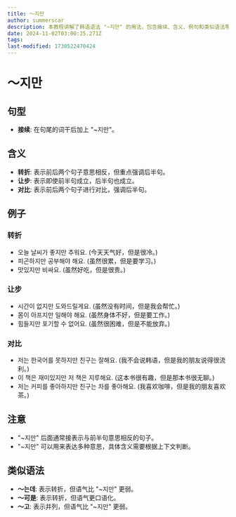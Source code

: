 ```yaml
---
title: 〜지만
author: summerscar
description: 本教程讲解了韩语语法 "~지만" 的用法，包含接续、含义、例句和类似语法等内容。教程通过不同例句展示了 "~지만" 在表达转折、让步和对比等多种语境下的应用。
date: 2024-11-02T03:00:25.271Z
tags:
last-modified: 1730522470424
---
```


# 〜지만

## 句型

* **接续**:  在句尾的词干后加上 "~지만"。

## 含义

* **转折**: 表示前后两个句子意思相反，但重点强调后半句。
* **让步**: 表示即使前半句成立，后半句也成立。
* **对比**: 表示前后两个句子进行对比，强调后半句。

## 例子

### 转折

* <Speak>오늘 날씨가 좋지만 추워요.</Speak>  (今天天气好，但是很冷。)
* <Speak>피곤하지만 공부해야 해요.</Speak> (虽然很累，但是要学习。)
* <Speak>맛있지만 비싸요.</Speak> (虽然好吃，但是很贵。)

### 让步

* <Speak>시간이 없지만 도와드릴게요.</Speak> (虽然没有时间，但是我会帮忙。)
* <Speak>몸이 아프지만 일해야 해요.</Speak> (虽然身体不好，但是要工作。)
* <Speak>힘들지만 포기할 수 없어요.</Speak> (虽然很困难，但是不能放弃。)

### 对比

* <Speak>저는 한국어를 못하지만 친구는 잘해요.</Speak> (我不会说韩语，但是我的朋友说得很流利。)
* <Speak>이 책은 재미있지만 저 책은 지루해요.</Speak> (这本书很有趣，但是那本书很无聊。)
* <Speak>저는 커피를 좋아하지만 친구는 차를 좋아해요.</Speak> (我喜欢咖啡，但是我的朋友喜欢茶。)

## 注意

* "~지만" 后面通常接表示与前半句意思相反的句子。
* "~지만" 可以用来表达多种意思，具体含义需要根据上下文判断。

## 类似语法

* **〜는데**: 表示转折，但语气比 "~지만" 更弱。
* **〜可是**:  表示转折，但语气更口语化。
* **〜고**:  表示并列，但语气比 "~지만" 更弱。

